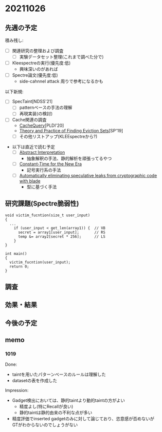 # 20211026

## 先週の予定

積み残し:
- [ ] 関連研究の整理および調査
  - [ ] 実験データセット整理(これまで調べた分で)
- [ ] Kleespectreの実行(優先度:低)
  - 興味深いのがあれば
- [ ] Spectre論文(優先度:低)
  - side-cahnnel attack 周りで参考になるかも

以下新規:
- [ ] SpecTaint[NDSS'21]
  - [ ] patternベースの手法の理解
  - [ ] 再現実装(の検討)
- [ ] Cache関連の調査
  - [CacheQuery](https://dl.acm.org/doi/abs/10.1145/3385412.3386008)[PLDI'20]
  - [Theory and Practice of Finding Eviction Sets](https://ieeexplore.ieee.org/document/8835261)[SP'19]
  - [ ] その他リストアップ(KLEEspectreから?)
- 以下は直近で読む予定
  - [ ] [Abstract Interpretation](https://dl.acm.org/doi/10.1145/3314221.3314647)
    - 抽象解釈の手法、静的解析を頑張ってるやつ
  - [ ] [Constant-Time for the New Era](https://www.ndss-symposium.org/ndss-paper/spectaint-speculative-taint-analysis-for-discovering-spectre-gadgets/)
    - 記号実行系の手法
  - [ ] [Automatically eliminating speculative leaks from cryptographic code with blade](https://dl.acm.org/doi/10.1145/3434330)
    - 型に基づく手法


## 研究課題(Spectre脆弱性)

```
void victim_fucntion(size_t user_input)
{
  ...
    if (user_input < get_len(array1)) {  // VB
      secret = array1[user_input];       // RS
      temp &= array2[secret * 256];      // LS
    }
}

int main()
{
  victim_fucntion(user_input);
  return 0;
}
```

## 調査

## 効果・結果

## 今後の予定

## memo

### 1019

Done:
- taintを用いたパターンベースのルールは理解した
- datasetの表を作成した

Impression:
- Gadget検出においては、静的taintより動的taintの方がよい
  - 精度よし(特にRecallが良い)
  - 静的taintは静的由来の不利な点が多い
- 精度評価でinserted gadgetのみに対して論じており、恣意感が否めないがGTがわからないのでしょうがない
